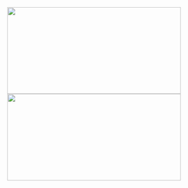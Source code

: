 <a href="https://github.com/AmirHossein81Gholami">
  <img height=200 width = 400 align="center" src="https://github-readme-stats.vercel.app/api?username=/AmirHossein81Gholami&show_icons=true&rank_icon=percentile&theme=tokyonight&border_color=00000000">
</a>
<a href="https://github.com//AmirHossein81Gholami">
  <img height=200 width = 400 align="center" src="https://github-readme-stats.vercel.app/api/top-langs?username=/AmirHossein81Gholami&layout=compact&langs_count=8&card_width=320&theme=tokyonight&border_color=00000000">
</a>
